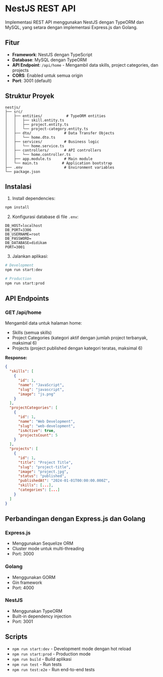 # NestJS REST API

Implementasi REST API menggunakan NestJS dengan TypeORM dan MySQL, yang setara dengan implementasi Express.js dan Golang.

## Fitur

- **Framework**: NestJS dengan TypeScript
- **Database**: MySQL dengan TypeORM
- **API Endpoint**: `/api/home` - Mengambil data skills, project categories, dan projects
- **CORS**: Enabled untuk semua origin
- **Port**: 3001 (default)

## Struktur Proyek

```
nestjs/
├── src/
│   ├── entities/           # TypeORM entities
│   │   ├── skill.entity.ts
│   │   ├── project.entity.ts
│   │   └── project-category.entity.ts
│   ├── dto/               # Data Transfer Objects
│   │   └── home.dto.ts
│   ├── services/          # Business logic
│   │   └── home.service.ts
│   ├── controllers/       # API controllers
│   │   └── home.controller.ts
│   ├── app.module.ts      # Main module
│   └── main.ts           # Application bootstrap
├── .env                   # Environment variables
└── package.json
```

## Instalasi

1. Install dependencies:
```bash
npm install
```

2. Konfigurasi database di file `.env`:
```env
DB_HOST=localhost
DB_PORT=3306
DB_USERNAME=root
DB_PASSWORD=
DB_DATABASE=didikam
PORT=3001
```

3. Jalankan aplikasi:
```bash
# Development
npm run start:dev

# Production
npm run start:prod
```

## API Endpoints

### GET /api/home

Mengambil data untuk halaman home:
- Skills (semua skills)
- Project Categories (kategori aktif dengan jumlah project terbanyak, maksimal 6)
- Projects (project published dengan kategori teratas, maksimal 6)

**Response:**
```json
{
  "skills": [
    {
      "id": 1,
      "name": "JavaScript",
      "slug": "javascript",
      "image": "js.png"
    }
  ],
  "projectCategories": [
    {
      "id": 1,
      "name": "Web Development",
      "slug": "web-development",
      "isActive": true,
      "projectsCount": 5
    }
  ],
  "projects": [
    {
      "id": 1,
      "title": "Project Title",
      "slug": "project-title",
      "image": "project.jpg",
      "status": "published",
      "publishedAt": "2024-01-01T00:00:00.000Z",
      "skills": [...],
      "categories": [...]
    }
  ]
}
```

## Perbandingan dengan Express.js dan Golang

### Express.js
- Menggunakan Sequelize ORM
- Cluster mode untuk multi-threading
- Port: 3000

### Golang
- Menggunakan GORM
- Gin framework
- Port: 4000

### NestJS
- Menggunakan TypeORM
- Built-in dependency injection
- Port: 3001

## Scripts

- `npm run start:dev` - Development mode dengan hot reload
- `npm run start:prod` - Production mode
- `npm run build` - Build aplikasi
- `npm run test` - Run tests
- `npm run test:e2e` - Run end-to-end tests
